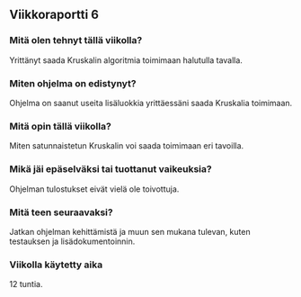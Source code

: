 ## Viikkoraportti 6     
   
### Mitä olen tehnyt tällä viikolla?  
Yrittänyt saada Kruskalin algoritmia toimimaan halutulla tavalla.  

### Miten ohjelma on edistynyt?  
Ohjelma on saanut useita lisäluokkia yrittäessäni saada Kruskalia toimimaan.    

### Mitä opin tällä viikolla?  
Miten satunnaistetun Kruskalin voi saada toimimaan eri tavoilla.

### Mikä jäi epäselväksi tai tuottanut vaikeuksia?  
Ohjelman tulostukset eivät vielä ole toivottuja.   
  
### Mitä teen seuraavaksi?  
Jatkan ohjelman kehittämistä ja muun sen mukana tulevan, kuten testauksen ja lisädokumentoinnin.      

### Viikolla käytetty aika
12 tuntia.